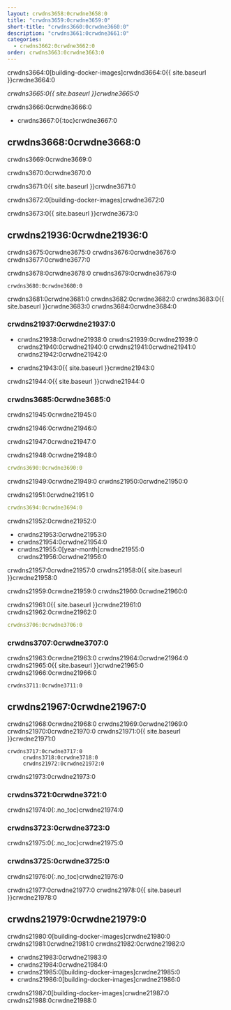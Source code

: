 ```yaml
---
layout: crwdns3658:0crwdne3658:0
title: "crwdns3659:0crwdne3659:0"
short-title: "crwdns3660:0crwdne3660:0"
description: "crwdns3661:0crwdne3661:0"
categories:
  - crwdns3662:0crwdne3662:0
order: crwdns3663:0crwdne3663:0
---
```

crwdns3664:0[building-docker-images]crwdnd3664:0{{ site.baseurl }}crwdne3664:0

*crwdns3665:0{{ site.baseurl }}crwdne3665:0*

crwdns3666:0crwdne3666:0

- crwdns3667:0{:toc}crwdne3667:0

## crwdns3668:0crwdne3668:0

crwdns3669:0crwdne3669:0

crwdns3670:0crwdne3670:0

crwdns3671:0{{ site.baseurl }}crwdne3671:0

crwdns3672:0[building-docker-images]crwdne3672:0

crwdns3673:0{{ site.baseurl }}crwdne3673:0

## crwdns21936:0crwdne21936:0

crwdns3675:0crwdne3675:0 crwdns3676:0crwdne3676:0 crwdns3677:0crwdne3677:0

crwdns3678:0crwdne3678:0 crwdns3679:0crwdne3679:0

    crwdns3680:0crwdne3680:0
    

crwdns3681:0crwdne3681:0 crwdns3682:0crwdne3682:0 crwdns3683:0{{ site.baseurl }}crwdne3683:0 crwdns3684:0crwdne3684:0

### crwdns21937:0crwdne21937:0

- crwdns21938:0crwdne21938:0 crwdns21939:0crwdne21939:0 crwdns21940:0crwdne21940:0 crwdns21941:0crwdne21941:0 crwdns21942:0crwdne21942:0

- crwdns21943:0{{ site.baseurl }}crwdne21943:0

crwdns21944:0{{ site.baseurl }}crwdne21944:0

### crwdns3685:0crwdne3685:0

crwdns21945:0crwdne21945:0

crwdns21946:0crwdne21946:0

crwdns21947:0crwdne21947:0

crwdns21948:0crwdne21948:0

```yaml
crwdns3690:0crwdne3690:0
```

crwdns21949:0crwdne21949:0 crwdns21950:0crwdne21950:0

crwdns21951:0crwdne21951:0

```yaml
crwdns3694:0crwdne3694:0
```

crwdns21952:0crwdne21952:0

- crwdns21953:0crwdne21953:0
- crwdns21954:0crwdne21954:0
- crwdns21955:0[year-month]crwdne21955:0 crwdns21956:0crwdne21956:0

crwdns21957:0crwdne21957:0 crwdns21958:0{{ site.baseurl }}crwdne21958:0

crwdns21959:0crwdne21959:0 crwdns21960:0crwdne21960:0

crwdns21961:0{{ site.baseurl }}crwdne21961:0 crwdns21962:0crwdne21962:0

```yaml
crwdns3706:0crwdne3706:0
```

### crwdns3707:0crwdne3707:0

crwdns21963:0crwdne21963:0 crwdns21964:0crwdne21964:0 crwdns21965:0{{ site.baseurl }}crwdne21965:0 crwdns21966:0crwdne21966:0

    crwdns3711:0crwdne3711:0
    

## crwdns21967:0crwdne21967:0

crwdns21968:0crwdne21968:0 crwdns21969:0crwdne21969:0 crwdns21970:0crwdne21970:0 crwdns21971:0{{ site.baseurl }}crwdne21971:0

    crwdns3717:0crwdne3717:0
         crwdns3718:0crwdne3718:0 
         crwdns21972:0crwdne21972:0
    

crwdns21973:0crwdne21973:0

### crwdns3721:0crwdne3721:0

crwdns21974:0{:.no_toc}crwdne21974:0

### crwdns3723:0crwdne3723:0

crwdns21975:0{:.no_toc}crwdne21975:0

### crwdns3725:0crwdne3725:0

crwdns21976:0{:.no_toc}crwdne21976:0

crwdns21977:0crwdne21977:0 crwdns21978:0{{ site.baseurl }}crwdne21978:0

## crwdns21979:0crwdne21979:0

crwdns21980:0[building-docker-images]crwdne21980:0 crwdns21981:0crwdne21981:0 crwdns21982:0crwdne21982:0

- crwdns21983:0crwdne21983:0
- crwdns21984:0crwdne21984:0
- crwdns21985:0[building-docker-images]crwdne21985:0
- crwdns21986:0[building-docker-images]crwdne21986:0

crwdns21987:0[building-docker-images]crwdne21987:0 crwdns21988:0crwdne21988:0